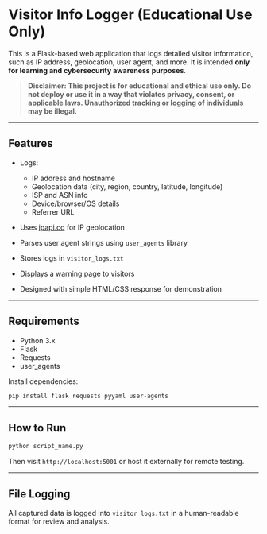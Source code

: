 # Visitor Info Logger (Educational Use Only)

This is a Flask-based web application that logs detailed visitor information, such as IP address, geolocation, user agent, and more. It is intended **only for learning and cybersecurity awareness purposes**.

> **Disclaimer: This project is for educational and ethical use only. Do not deploy or use it in a way that violates privacy, consent, or applicable laws. Unauthorized tracking or logging of individuals may be illegal.**

---

## Features

* Logs:

  * IP address and hostname
  * Geolocation data (city, region, country, latitude, longitude)
  * ISP and ASN info
  * Device/browser/OS details
  * Referrer URL
* Uses [ipapi.co](https://ipapi.co) for IP geolocation
* Parses user agent strings using `user_agents` library
* Stores logs in `visitor_logs.txt`
* Displays a warning page to visitors
* Designed with simple HTML/CSS response for demonstration

---

## Requirements

* Python 3.x
* Flask
* Requests
* user\_agents

Install dependencies:

```bash
pip install flask requests pyyaml user-agents
```

---

## How to Run

```bash
python script_name.py
```

Then visit `http://localhost:5001` or host it externally for remote testing.

---

## File Logging

All captured data is logged into `visitor_logs.txt` in a human-readable format for review and analysis.
